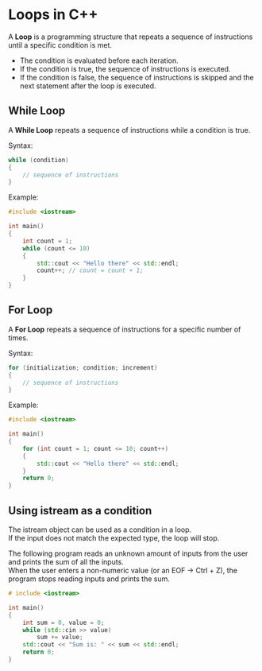 # Loops in C++

A **Loop** is a programming structure that repeats a sequence of instructions until a specific condition is met.
- The condition is evaluated before each iteration.
- If the condition is true, the sequence of instructions is executed.
- If the condition is false, the sequence of instructions is skipped and the next statement after the loop is executed.

## While Loop

A **While Loop** repeats a sequence of instructions while a condition is true.

Syntax:
```cpp
while (condition)
{
    // sequence of instructions
}
```

Example:
```cpp
#include <iostream>

int main()
{
    int count = 1;
    while (count <= 10)
    {
        std::cout << "Hello there" << std::endl;
        count++; // count = count + 1;
    }
}
```

## For Loop
A **For Loop** repeats a sequence of instructions for a specific number of times.

Syntax:
```cpp
for (initialization; condition; increment)
{
    // sequence of instructions
}
```

Example:
```cpp
#include <iostream>

int main()
{
    for (int count = 1; count <= 10; count++)
    {
        std::cout << "Hello there" << std::endl;
    }
    return 0;
}
```

## Using istream as a condition

The istream object can be used as a condition in a loop.<br>
If the input does not match the expected type, the loop will stop.

The following program reads an unknown amount of inputs from the user and prints the sum of all the inputs.<br>
When the user enters a non-numeric value (or an EOF -> Ctrl + Z), the program stops reading inputs and prints the sum.

```cpp
# include <iostream>

int main()
{
    int sum = 0, value = 0;
    while (std::cin >> value)
        sum += value;
    std::cout << "Sum is: " << sum << std::endl;
    return 0;
}
```